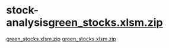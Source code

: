 # stock-analysis[green_stocks.xlsm.zip](https://github.com/cgomez1995/stock-analysis/files/8174046/green_stocks.xlsm.zip)
[green_stocks.xlsm.zip](https://github.com/cgomez1995/stock-analysis/files/8174079/green_stocks.xlsm.zip)
[green_stocks.xlsm.zip](https://github.com/cgomez1995/stock-analysis/files/8174132/green_stocks.xlsm.zip)
